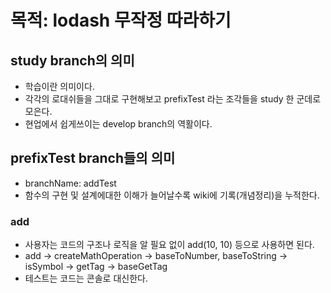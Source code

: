 # 목적: lodash 무작정 따라하기
## study branch의 의미
+ 학습이란 의미이다.
+ 각각의 로대쉬들을 그대로 구현해보고 prefixTest 라는 조각들을 study 한 군데로 모은다.
+ 현업에서 쉽게쓰이는 develop branch의 역활이다.
## prefixTest branch들의 의미
+ branchName: addTest
+ 함수의 구현 및 설계에대한 이해가 늘어날수록 wiki에 기록(개념정리)을 누적한다.
### add
+ 사용자는 코드의 구조나 로직을 알 필요 없이 add(10, 10) 등으로 사용하면 된다.
+ add -> createMathOperation -> baseToNumber, baseToString -> isSymbol -> getTag -> baseGetTag
+ 테스트는 코드는 콘솔로 대신한다.
